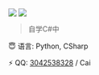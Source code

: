 <img align="center" src="https://github-readme-stats.vercel.app/api?username=ACaiCat&theme=highcontrast&show_icons=true&count_private=true" />
<img align="center" src="https://github-readme-stats.vercel.app/api/top-langs/?username=ACaiCat&layout=compact&theme=highcontrast" />

>自学C#中

😇 语言: Python, CSharp

⚡ QQ: [3042538328](http://tool.gljlw.com/qq/?qq=3042538328) / Cai

